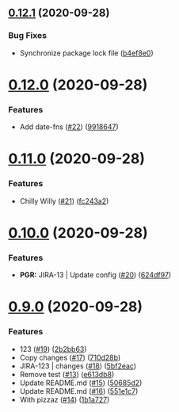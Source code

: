 ## [0.12.1](https://github.com/willclark/cuddly-disco/compare/v0.12.0...v0.12.1) (2020-09-28)


### Bug Fixes

* Synchronize package lock file ([b4ef8e0](https://github.com/willclark/cuddly-disco/commit/b4ef8e0a09e5cfc2ecee9210ddccec8e90d0feaa))



# [0.12.0](https://github.com/willclark/cuddly-disco/compare/v0.11.0...v0.12.0) (2020-09-28)


### Features

* Add date-fns ([#22](https://github.com/willclark/cuddly-disco/issues/22)) ([9918647](https://github.com/willclark/cuddly-disco/commit/9918647a117f9be8dfd3d40e7e85f654f7c572f2))



# [0.11.0](https://github.com/willclark/cuddly-disco/compare/v0.10.0...v0.11.0) (2020-09-28)


### Features

* Chilly Willy ([#21](https://github.com/willclark/cuddly-disco/issues/21)) ([fc243a2](https://github.com/willclark/cuddly-disco/commit/fc243a22aba81cfe993385c3352d1699a4374eb9))



# [0.10.0](https://github.com/willclark/cuddly-disco/compare/v0.9.0...v0.10.0) (2020-09-28)


### Features

* **PGR:** JIRA-13 | Update config ([#20](https://github.com/willclark/cuddly-disco/issues/20)) ([624df97](https://github.com/willclark/cuddly-disco/commit/624df977d21b402f6f168bc3c7a19578ce5eb8e1))



# [0.9.0](https://github.com/willclark/cuddly-disco/compare/v0.8.0...v0.9.0) (2020-09-28)


### Features

* 123 ([#19](https://github.com/willclark/cuddly-disco/issues/19)) ([2b2bb63](https://github.com/willclark/cuddly-disco/commit/2b2bb6312047ce485c5ef93a2503db0b2a02c568))
* Copy changes ([#17](https://github.com/willclark/cuddly-disco/issues/17)) ([710d28b](https://github.com/willclark/cuddly-disco/commit/710d28bdee49fb91330e1e959ef5514a476d6626))
* JIRA-123 | changes ([#18](https://github.com/willclark/cuddly-disco/issues/18)) ([5bf2eac](https://github.com/willclark/cuddly-disco/commit/5bf2eace52fac659319f989390744cc8ff318a15))
* Remove test ([#13](https://github.com/willclark/cuddly-disco/issues/13)) ([e613db8](https://github.com/willclark/cuddly-disco/commit/e613db8466452d067ef04c014e8e7492a0b8cfb4))
* Update README.md ([#15](https://github.com/willclark/cuddly-disco/issues/15)) ([50685d2](https://github.com/willclark/cuddly-disco/commit/50685d2e8816b4ef408590a58f82140886bca64c))
* Update README.md ([#16](https://github.com/willclark/cuddly-disco/issues/16)) ([551e1c7](https://github.com/willclark/cuddly-disco/commit/551e1c75ac37793736de8f3f846c9690e3716d29))
* With pizzaz ([#14](https://github.com/willclark/cuddly-disco/issues/14)) ([1b1a727](https://github.com/willclark/cuddly-disco/commit/1b1a727d55f75847fd11de8fff3b1d8a409c1ea6))




